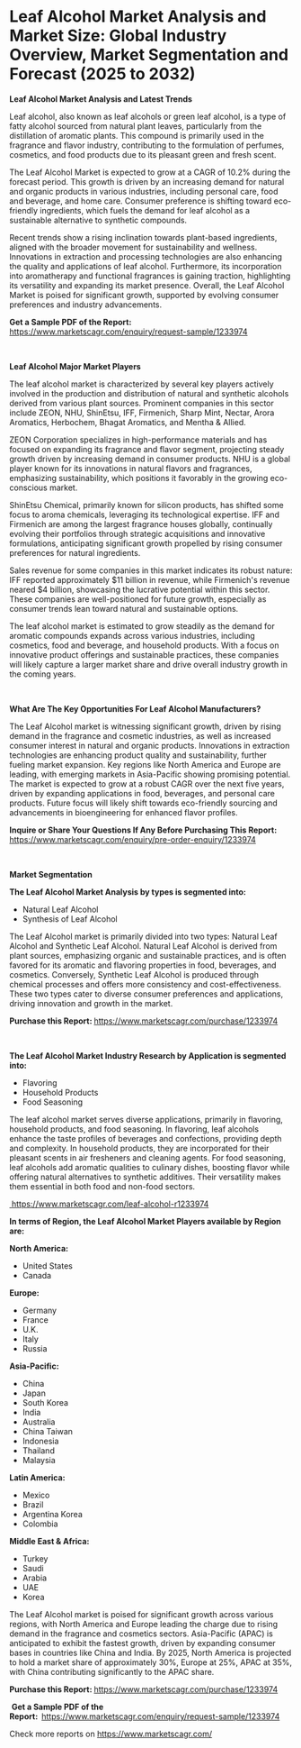 <p><h1>Leaf Alcohol Market Analysis and Market Size: Global Industry Overview, Market Segmentation and Forecast (2025 to 2032)</h1></p><p><strong>Leaf Alcohol Market Analysis and Latest Trends</strong></p>
<p><p>Leaf alcohol, also known as leaf alcohols or green leaf alcohol, is a type of fatty alcohol sourced from natural plant leaves, particularly from the distillation of aromatic plants. This compound is primarily used in the fragrance and flavor industry, contributing to the formulation of perfumes, cosmetics, and food products due to its pleasant green and fresh scent.</p><p>The Leaf Alcohol Market is expected to grow at a CAGR of 10.2% during the forecast period. This growth is driven by an increasing demand for natural and organic products in various industries, including personal care, food and beverage, and home care. Consumer preference is shifting toward eco-friendly ingredients, which fuels the demand for leaf alcohol as a sustainable alternative to synthetic compounds.</p><p>Recent trends show a rising inclination towards plant-based ingredients, aligned with the broader movement for sustainability and wellness. Innovations in extraction and processing technologies are also enhancing the quality and applications of leaf alcohol. Furthermore, its incorporation into aromatherapy and functional fragrances is gaining traction, highlighting its versatility and expanding its market presence. Overall, the Leaf Alcohol Market is poised for significant growth, supported by evolving consumer preferences and industry advancements.</p></p>
<p><strong>Get a Sample PDF of the Report:&nbsp;</strong> <a href="https://www.marketscagr.com/enquiry/request-sample/1233974?utm_campaign=2483&utm_medium=2&utm_source=Github&utm_content=ia&utm_term=02042025&utm_id=leaf-alcohol">https://www.marketscagr.com/enquiry/request-sample/1233974</a></p>
<p>&nbsp;</p>
<p><strong>Leaf Alcohol Major Market Players</strong></p>
<p><p>The leaf alcohol market is characterized by several key players actively involved in the production and distribution of natural and synthetic alcohols derived from various plant sources. Prominent companies in this sector include ZEON, NHU, ShinEtsu, IFF, Firmenich, Sharp Mint, Nectar, Arora Aromatics, Herbochem, Bhagat Aromatics, and Mentha & Allied.</p><p>ZEON Corporation specializes in high-performance materials and has focused on expanding its fragrance and flavor segment, projecting steady growth driven by increasing demand in consumer products. NHU is a global player known for its innovations in natural flavors and fragrances, emphasizing sustainability, which positions it favorably in the growing eco-conscious market.</p><p>ShinEtsu Chemical, primarily known for silicon products, has shifted some focus to aroma chemicals, leveraging its technological expertise. IFF and Firmenich are among the largest fragrance houses globally, continually evolving their portfolios through strategic acquisitions and innovative formulations, anticipating significant growth propelled by rising consumer preferences for natural ingredients.</p><p>Sales revenue for some companies in this market indicates its robust nature: IFF reported approximately $11 billion in revenue, while Firmenich's revenue neared $4 billion, showcasing the lucrative potential within this sector. These companies are well-positioned for future growth, especially as consumer trends lean toward natural and sustainable options.</p><p>The leaf alcohol market is estimated to grow steadily as the demand for aromatic compounds expands across various industries, including cosmetics, food and beverage, and household products. With a focus on innovative product offerings and sustainable practices, these companies will likely capture a larger market share and drive overall industry growth in the coming years.</p></p>
<p>&nbsp;</p>
<p><strong>What Are The Key Opportunities For Leaf Alcohol Manufacturers?</strong></p>
<p><p>The Leaf Alcohol market is witnessing significant growth, driven by rising demand in the fragrance and cosmetic industries, as well as increased consumer interest in natural and organic products. Innovations in extraction technologies are enhancing product quality and sustainability, further fueling market expansion. Key regions like North America and Europe are leading, with emerging markets in Asia-Pacific showing promising potential. The market is expected to grow at a robust CAGR over the next five years, driven by expanding applications in food, beverages, and personal care products. Future focus will likely shift towards eco-friendly sourcing and advancements in bioengineering for enhanced flavor profiles.</p></p>
<p><strong>Inquire or Share Your Questions If Any Before Purchasing This Report:</strong> <a href="https://www.marketscagr.com/enquiry/pre-order-enquiry/1233974?utm_campaign=2483&utm_medium=2&utm_source=Github&utm_content=ia&utm_term=02042025&utm_id=leaf-alcohol">https://www.marketscagr.com/enquiry/pre-order-enquiry/1233974</a></p>
<p>&nbsp;</p>
<p><strong>Market Segmentation</strong></p>
<p><strong>The Leaf Alcohol Market Analysis by types is segmented into:</strong></p>
<p><ul><li>Natural Leaf Alcohol</li><li>Synthesis of Leaf Alcohol</li></ul></p>
<p><p>The Leaf Alcohol market is primarily divided into two types: Natural Leaf Alcohol and Synthetic Leaf Alcohol. Natural Leaf Alcohol is derived from plant sources, emphasizing organic and sustainable practices, and is often favored for its aromatic and flavoring properties in food, beverages, and cosmetics. Conversely, Synthetic Leaf Alcohol is produced through chemical processes and offers more consistency and cost-effectiveness. These two types cater to diverse consumer preferences and applications, driving innovation and growth in the market.</p></p>
<p><strong>Purchase this Report:&nbsp;</strong><a href="https://www.marketscagr.com/purchase/1233974?utm_campaign=2483&utm_medium=2&utm_source=Github&utm_content=ia&utm_term=02042025&utm_id=leaf-alcohol">https://www.marketscagr.com/purchase/1233974</a></p>
<p>&nbsp;</p>
<p><strong>The Leaf Alcohol Market Industry Research by Application is segmented into:</strong></p>
<p><ul><li>Flavoring</li><li>Household Products</li><li>Food Seasoning</li></ul></p>
<p><p>The leaf alcohol market serves diverse applications, primarily in flavoring, household products, and food seasoning. In flavoring, leaf alcohols enhance the taste profiles of beverages and confections, providing depth and complexity. In household products, they are incorporated for their pleasant scents in air fresheners and cleaning agents. For food seasoning, leaf alcohols add aromatic qualities to culinary dishes, boosting flavor while offering natural alternatives to synthetic additives. Their versatility makes them essential in both food and non-food sectors.</p></p>
<p><a href="https://www.marketscagr.com/leaf-alcohol-r1233974?utm_campaign=2483&utm_medium=2&utm_source=Github&utm_content=ia&utm_term=02042025&utm_id=leaf-alcohol">&nbsp;https://www.marketscagr.com/leaf-alcohol-r1233974</a></p>
<p><strong>In terms of Region, the Leaf Alcohol Market Players available by Region are:</strong></p>
<p>
    <p> <strong> North America: </strong>
        <ul>
            <li>United States</li>
            <li>Canada</li>
        </ul>
        </p> 
    <p> <strong> Europe: </strong>
        <ul>
            <li>Germany</li>
            <li>France</li>
            <li>U.K.</li>
            <li>Italy</li>
            <li>Russia</li>
        </ul>
        </p> 
    <p> <strong> Asia-Pacific: </strong>
        <ul>
            <li>China</li>
            <li>Japan</li>
            <li>South Korea</li>
            <li>India</li>
            <li>Australia</li>
            <li>China Taiwan</li>
            <li>Indonesia</li>
            <li>Thailand</li>
            <li>Malaysia</li>
        </ul>
        </p> 
    <p> <strong> Latin America: </strong>
        <ul>
            <li>Mexico</li>
            <li>Brazil</li>
            <li>Argentina Korea</li>
            <li>Colombia</li>
        </ul>
        </p> 
    <p> <strong> Middle East & Africa: </strong>
        <ul>
            <li>Turkey</li>
            <li>Saudi</li>
            <li>Arabia</li>
            <li>UAE</li>
            <li>Korea</li>
        </ul>
    </p>
    </p>
<p><p>The Leaf Alcohol market is poised for significant growth across various regions, with North America and Europe leading the charge due to rising demand in the fragrance and cosmetics sectors. Asia-Pacific (APAC) is anticipated to exhibit the fastest growth, driven by expanding consumer bases in countries like China and India. By 2025, North America is projected to hold a market share of approximately 30%, Europe at 25%, APAC at 35%, with China contributing significantly to the APAC share.</p></p>
<p><strong>Purchase this Report: </strong><a href="https://www.marketscagr.com/purchase/1233974?utm_campaign=2483&utm_medium=2&utm_source=Github&utm_content=ia&utm_term=02042025&utm_id=leaf-alcohol">https://www.marketscagr.com/purchase/1233974</a></p>
<p>&nbsp;<strong>Get a Sample PDF of the Report:&nbsp;&nbsp;</strong><a href="https://www.marketscagr.com/enquiry/request-sample/1233974?utm_campaign=2483&utm_medium=2&utm_source=Github&utm_content=ia&utm_term=02042025&utm_id=leaf-alcohol">https://www.marketscagr.com/enquiry/request-sample/1233974</a></p>
<p><strong></strong></p>
<p>Check more reports on <a href="https://www.marketscagr.com/?utm_campaign=2483&utm_medium=2&utm_source=Github&utm_content=ia&utm_term=02042025&utm_id=leaf-alcohol">https://www.marketscagr.com/</a></p>